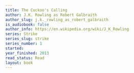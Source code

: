 ```yaml
---
title: The Cuckoo's Calling
author: J.K. Rowling as Robert Galbraith
author_slug: j.k._rowling_as_robert_galbraith
is_audiobook: false
author_info: https://en.wikipedia.org/wiki/J_K_Rowling
series: Strike
series_slug: strike
series_number: 1
started: 
year_finished: 2013
read_status: Read
layout: book
---
```

